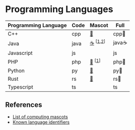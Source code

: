 # Programming Languages

<table>
<thead>
<th>Programming Language</th>
<th>Code</th>
<th>Mascot</th>
<th>Full</th>
</thead>
<tbody>
<tr>
<td>C++</td>
<td>cpp</td>
<td><a href="https://emojipedia.org/rat/">🐀</a></td>
<td>cpp🐀</td>
</tr>
<tr>
<td>Java</td>
<td>java</td>
<td>
<a href="https://emojipedia.org/hot-beverage/">☕</a>
<sup>[<a href="https://www.javatpoint.com/java-logo">1</a>,<a href="https://en.wikipedia.org/wiki/Java_(software_platform)#Mascot">2</a>]</sup>
</td>
<td>java☕</td>
</tr>
<tr>
<td>Javascript</td>
<td>js</td>
<td></td>
<td>js</td>
</tr>
<tr>
<td>PHP</td>
<td>php</td>
<td>
<a href="https://emojipedia.org/elephant/">🐘</a>
<sup>[<a href="https://en.wikipedia.org/wiki/PHP#ELEPHPANT">1</a>]</sup>
</td>
<td>php🐘</td>
</tr>
<tr>
<td>Python</td>
<td>py</td>
<td><a href="https://emojipedia.org/snake/">🐍<a></td>
<td>py🐍</td>
</tr>
<tr>
<td>Rust</td>
<td>rs</td>
<td><a href="https://emojipedia.org/crab/">🦀<a></td>
<td>rs🦀</td>
</tr>
<tr>
<td>Typescript</td>
<td>ts</td>
<td></td>
<td>ts</td>
</tr>
</tbody>
</table>

## References

* [List of computing mascots](https://en.wikipedia.org/wiki/List_of_computing_mascots)
* [Known language identifiers](https://code.visualstudio.com/docs/languages/identifiers)